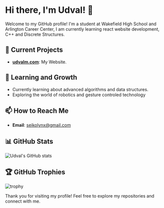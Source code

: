 # Hi there, I'm Udval! 👋

Welcome to my GitHub profile! I'm a student at Wakefield High School and Arlington Career Center, I am currently learning react website development, C++ and Discrete Structures. 

## 🔭 Current Projects
- **[udvalm.com]([https://github.com/alexhamill/alexhamill.co](https://udvalm.github.io/))**: My Website.

## 🌱 Learning and Growth
- Currently learning about advanced algorithms and data structures.
- Exploring the world of robotics and gesture controled technology

## 📫 How to Reach Me
- **Email**: [seikolynx@gmail.com](mailto:seikolynx@gmail.com)

## 📊 GitHub Stats
![Udval's GitHub stats](https://github-readme-stats.vercel.app/api?username=UdvalM&show_icons=true&theme=radical)

## 🏆 GitHub Trophies
![trophy](https://github-profile-trophy.vercel.app/?username=UdvalM&theme=onedark)

Thank you for visiting my profile! Feel free to explore my repositories and connect with me.
